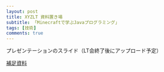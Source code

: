 ```yaml
---
layout: post
title: XYZLT 資料置き場
subtitle: 「Minecraftで学ぶJavaプログラミング」
tags: [技術]
comments: true
---
```


プレゼンテーションのスライド（LT会終了後にアップロード予定）

[補足資料](resources/2020-05-04-LT.pdf)
